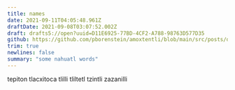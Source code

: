 ```yaml
---
title: names
date: 2021-09-11T04:05:48.961Z
draftDate: 2021-09-08T03:07:52.002Z
draft: drafts5://open?uuid=D11E6925-77BD-4CF2-A788-98763D577D35
github: https://github.com/pborenstein/amoxtentli/blob/main/src/posts/d11e6925-77bd-4cf2-a788-98763d577d35.md
trim: true
newlines: false
summary: "some nahuatl words"
---
```



tepiton
tlacxitoca
tlilli
tliltetl
tzintli
zazanilli
